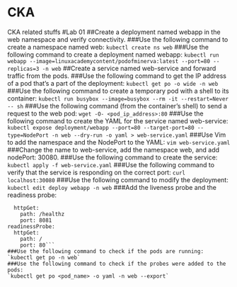 # CKA
CKA related stuffs
#Lab 01
##Create a deployment named webapp in the web namespace and verify connectivity.
###Use the following command to create a namespace named web:
`kubectl create ns web`
###Use the following command to create a deployment named webapp:
`kubectl run webapp --image=linuxacademycontent/podofminerva:latest --port=80 --replicas=3 -n web`
##Create a service named web-service and forward traffic from the pods.
###Use the following command to get the IP address of a pod that’s a part of the deployment:
`kubectl get po -o wide -n web`
###Use the following command to create a temporary pod with a shell to its container:
`kubectl run busybox --image=busybox --rm -it --restart=Never -- sh`
###Use the following command (from the container’s shell) to send a request to the web pod:
`wget -O- <pod_ip_address>:80`
###Use the following command to create the YAML for the service named web-service:
`kubectl expose deployment/webapp --port=80 --target-port=80 --type=NodePort -n web --dry-run -o yaml > web-service.yaml`
###Use Vim to add the namespace and the NodePort to the YAML:
`vim web-service.yaml`
###Change the name to web-service, add the namespace web, and add nodePort: 30080.
###Use the following command to create the service:
`kubectl apply -f web-service.yaml`
###Use the following command to verify that the service is responding on the correct port:
`curl localhost:30080`
###Use the following command to modify the deployment:
`kubectl edit deploy webapp -n web`
###Add the liveness probe and the readiness probe:
```livenessProbe
  httpGet:
    path: /healthz
    port: 8081
readinessProbe:
  httpGet:
    path: /
    port: 80```
###Use the following command to check if the pods are running:
`kubectl get po -n web`
###Use the following command to check if the probes were added to the pods:
`kubectl get po <pod_name> -o yaml -n web --export`
